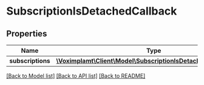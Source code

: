 # SubscriptionIsDetachedCallback

## Properties
Name | Type | Description | Notes
------------ | ------------- | ------------- | -------------
**subscriptions** | [**\Voximplamt\Client\Model\SubscriptionIsDetachedCallbackItem[]**](SubscriptionIsDetachedCallbackItem.md) |  | [optional] 

[[Back to Model list]](../README.md#documentation-for-models) [[Back to API list]](../README.md#documentation-for-api-endpoints) [[Back to README]](../README.md)


